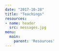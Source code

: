 ```yaml
---
date: "2017-10-28"
title: "Teachings"
resources:
- name: header
  src: messages.jpg
menu:
  main:
    parent: 'Resources'
---
```



